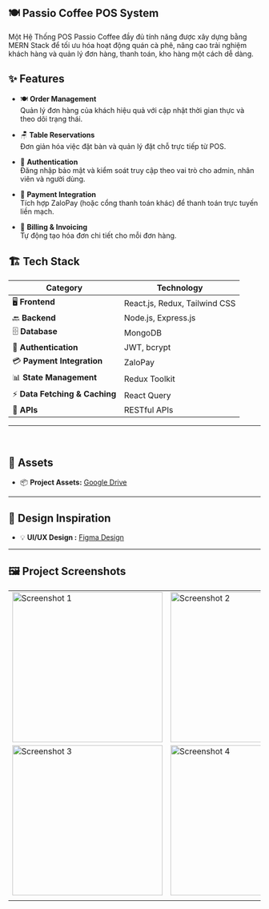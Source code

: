 ## 🍽️ **Passio Coffee POS System**  

Một Hệ Thống POS Passio Coffee đầy đủ tính năng được xây dựng bằng MERN Stack để tối ưu hóa hoạt động quán cà phê, nâng cao trải nghiệm khách hàng và quản lý đơn hàng, thanh toán, kho hàng một cách dễ dàng.

## ✨ **Features**

- 🍽️ **Order Management**  
  Quản lý đơn hàng của khách hiệu quả với cập nhật thời gian thực và theo dõi trạng thái.

- 🪑 **Table Reservations**  
  Đơn giản hóa việc đặt bàn và quản lý đặt chỗ trực tiếp từ POS.

- 🔐 **Authentication**  
  Đăng nhập bảo mật và kiểm soát truy cập theo vai trò cho admin, nhân viên và người dùng.

- 💸 **Payment Integration**  
 Tích hợp ZaloPay (hoặc cổng thanh toán khác) để thanh toán trực tuyến liền mạch.

- 🧾 **Billing & Invoicing**  
  Tự động tạo hóa đơn chi tiết cho mỗi đơn hàng.


## 🏗️ **Tech Stack**

| **Category**             | **Technology**                |
|--------------------------|-------------------------------|
| 🖥️ **Frontend**          | React.js, Redux, Tailwind CSS  |
| 🔙 **Backend**           | Node.js, Express.js           |
| 🗄️ **Database**          | MongoDB                       |
| 🔐 **Authentication**    | JWT, bcrypt                   |
| 💳 **Payment Integration**| ZaloPay    |
| 📊 **State Management**   | Redux Toolkit                 |
| ⚡ **Data Fetching & Caching** | React Query            |
| 🔗 **APIs**              | RESTful APIs                   |

---
<br>

## 📁 **Assets**

- 📦 **Project Assets:** [Google Drive](.....)

---

## 🎨 **Design Inspiration**

- 💡 **UI/UX Design :** [Figma Design](...https://www.figma.com/design/Dg5UXGeIjuNwy08NGGNb6N/UI-Passio?node-id=0-1&m=dev&t=j3RxqNbxr2K8xbQ1-1...)

---

## 🖼️ **Project Screenshots**

<table>
  <tr>
    <td><img src="https://github.com/user-attachments/assets/2991fc27-7bbf-49ec-9842-74251a27632e" alt="Screenshot 1" width="300"/></td>
    <td><img src="https://github.com/user-attachments/assets/b429b3f6-92c3-4ee5-a1a0-dc16bda54669" alt="Screenshot 2" width="300"/></td>
  </tr>
  <tr>
    <td><img src="https://github.com/user-attachments/assets/ac0b402b-df43-4e45-bacc-aa6d7443afb6" alt="Screenshot 3" width="300"/></td>
    <td><img src="https://github.com/user-attachments/assets/054b4d45-ee45-4814-bbe2-e0f1dd3de516" alt="Screenshot 4" width="300"/></td>
  </tr>
  <tr>
    <td></td>
  </tr>
</table>

